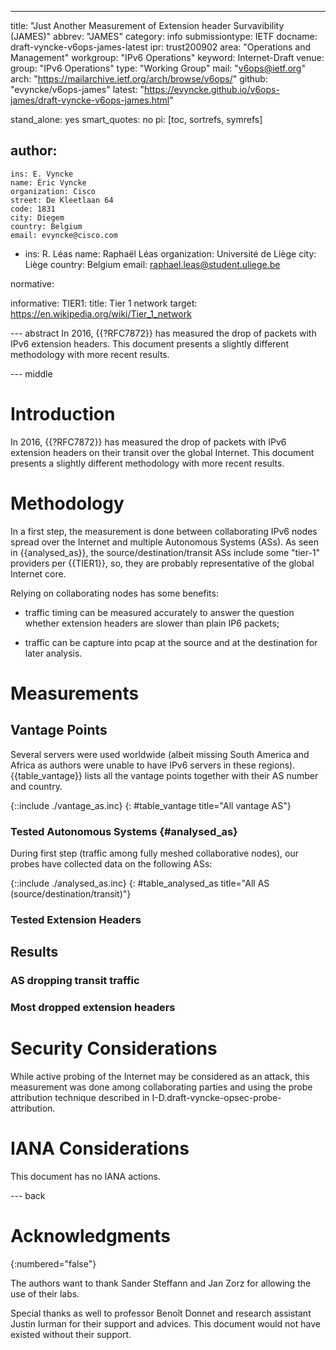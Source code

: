 ---
title: "Just Another Measurement of Extension header Survavibility (JAMES)"
abbrev: "JAMES"
category: info
submissiontype: IETF
docname: draft-vyncke-v6ops-james-latest
ipr: trust200902
area: "Operations and Management"
workgroup: "IPv6 Operations"
keyword: Internet-Draft
venue:
  group: "IPv6 Operations"
  type: "Working Group"
  mail: "v6ops@ietf.org"
  arch: "https://mailarchive.ietf.org/arch/browse/v6ops/"
  github: "evyncke/v6ops-james"
  latest: "https://evyncke.github.io/v6ops-james/draft-vyncke-v6ops-james.html"

stand_alone: yes
smart_quotes: no
pi: [toc, sortrefs, symrefs]

author:
 -
    ins: E. Vyncke
    name: Éric Vyncke
    organization: Cisco
    street: De Kleetlaan 64
    code: 1831
    city: Diegem
    country: Belgium
    email: evyncke@cisco.com
 -
    ins: R. Léas
    name: Raphaël Léas
    organization: Université de Liège
    city: Liège
    country: Belgium
    email: raphael.leas@student.uliege.be

normative:

informative:
  TIER1:
    title: Tier 1 network
    target: https://en.wikipedia.org/wiki/Tier_1_network


--- abstract
In 2016, {{?RFC7872}} has measured the drop of packets with IPv6 extension headers. This document presents a slightly different methodology with more recent results.

--- middle

# Introduction

In 2016, {{?RFC7872}} has measured the drop of packets with IPv6 extension headers on their transit over the global Internet. This document presents a slightly different methodology with more recent results.


# Methodology

In a first step, the measurement is done between collaborating IPv6 nodes spread over the Internet and multiple Autonomous Systems (ASs). As seen in {{analysed_as}}, the source/destination/transit ASs include some "tier-1" providers per {{TIER1}}, so, they are probably representative of the global Internet core.

Relying on collaborating nodes has some benefits:

- traffic timing can be measured accurately to answer the question whether extension headers are slower than plain IP6 packets;

- traffic can be capture into pcap at the source and at the destination for later analysis.

# Measurements

## Vantage Points

Several servers were used worldwide (albeit missing South America and Africa as authors were unable to have IPv6 servers in these regions). {{table_vantage}} lists all the vantage points together with their AS number and country.

{::include ./vantage_as.inc}
{: #table_vantage title="All vantage AS"}

### Tested Autonomous Systems {#analysed_as}

During first step (traffic among fully meshed collaborative nodes), our probes have collected data on the following ASs:

{::include ./analysed_as.inc}
{: #table_analysed_as title="All AS (source/destination/transit)"}

### Tested Extension Headers

## Results

### AS dropping transit traffic

### Most dropped extension headers

# Security Considerations

While active probing of the Internet may be considered as an attack, this measurement was done among collaborating parties and using the probe attribution technique described in I-D.draft-vyncke-opsec-probe-attribution.


# IANA Considerations

This document has no IANA actions.

--- back

# Acknowledgments
{:numbered="false"}

The authors want to thank Sander Steffann and Jan Zorz for allowing the use of their labs.

Special thanks as well to professor Benoît Donnet and research assistant Justin Iurman for their support and advices. This document would not have existed without their support.
